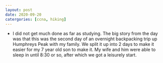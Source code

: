 ```yaml
---
layout: post
date: 2020-09-20
catergories: [ccna, hiking]
---
```


- I did not get much done as far as studying. The big story from the day
 was that this was the second day of an overnight backpacking trip up
Humphreys Peak with my family. We split it up into 2 days to make it
easier for my 7 year old son to make it. My wife and him were able to
sleep in until 8:30 or so, after which we got a leisurely start.
